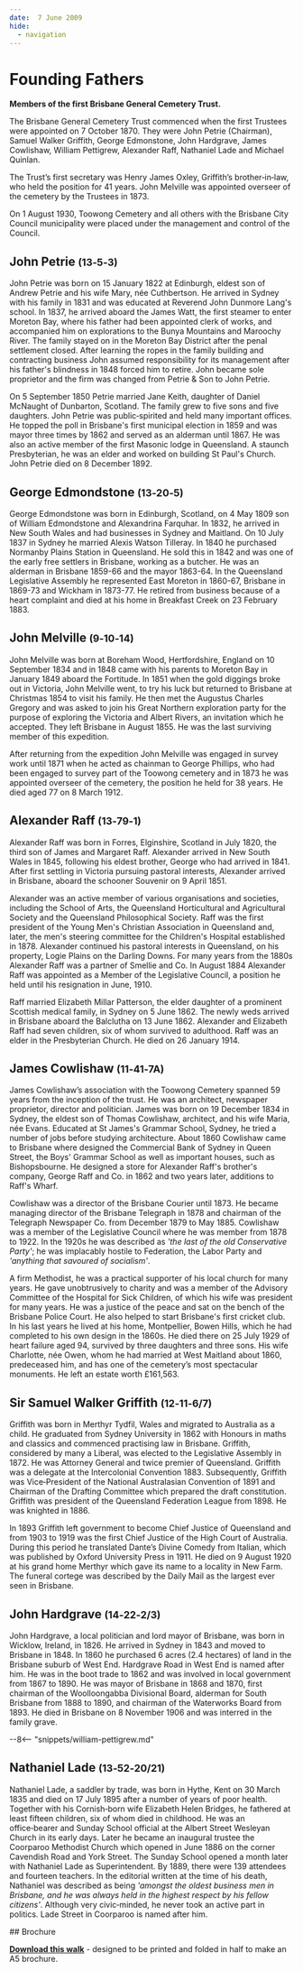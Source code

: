 ```yaml
---
date:  7 June 2009
hide:
  - navigation
---
```


# Founding Fathers   

**Members of the first Brisbane General Cemetery Trust.**

The Brisbane General Cemetery Trust commenced when the first Trustees were appointed on 7 October 1870. They were John Petrie (Chairman), Samuel Walker Griffith, George Edmonstone, John Hardgrave, James Cowlishaw, William Pettigrew, Alexander Raff, Nathaniel Lade and Michael Quinlan. 

The Trust’s first secretary was Henry James Oxley, Griffith’s brother‑in‑law, who held the position for 41 years. John Melville was appointed overseer of the cemetery by the Trustees in 1873. 

On 1 August 1930, Toowong Cemetery and all others with the Brisbane City Council municipality were placed under the management and control of the Council.

## John Petrie <small>(13‑5‑3)</small>

John Petrie was born on 15 January 1822 at Edinburgh, eldest son of Andrew Petrie and his wife Mary, née Cuthbertson. He arrived in Sydney with his family in 1831 and was educated at Reverend John Dunmore Lang's school. In 1837, he arrived aboard the James Watt, the first steamer to enter Moreton Bay, where his father had been appointed clerk of works, and accompanied him on explorations to the Bunya Mountains and Maroochy River. The family stayed on in the Moreton Bay District after the penal settlement closed. After learning the ropes in the family building and contracting business John assumed responsibility for its management after his father's blindness in 1848 forced him to retire. John became sole proprietor and the firm was changed from Petrie & Son to John Petrie. 

On 5 September 1850 Petrie married Jane Keith, daughter of Daniel McNaught of Dunbarton, Scotland. The family grew to five sons and five daughters. John Petrie was public‑spirited and held many important offices. He topped the poll in Brisbane's first municipal election in 1859 and was mayor three times by 1862 and served as an alderman until 1867. He was also an active member of the first Masonic lodge in Queensland. A staunch Presbyterian, he was an elder and worked on building St Paul's Church. John Petrie died on 8 December 1892.

## George Edmondstone <small>(13‑20‑5)</small>

George Edmondstone was born in Edinburgh, Scotland, on 4 May 1809 son of William Edmondstone and Alexandrina Farquhar. In 1832, he arrived in New South Wales and had businesses in Sydney and Maitland. On 10 July 1837 in Sydney he married Alexis Watson Tilleray. In 1840 he purchased Normanby Plains Station in Queensland. He sold this in 1842 and was one of the early free settlers in Brisbane, working as a butcher. He was an alderman in Brisbane 1859-66 and the mayor 1863-64. In the Queensland Legislative Assembly he represented East Moreton in 1860-67, Brisbane in 1869-73 and Wickham in 1873-77. He retired from business because of a heart complaint and died at his home in Breakfast Creek on 23 February 1883.

## John Melville <small>(9‑10‑14)</small>

John Melville was born at Boreham Wood, Hertfordshire, England on 10 September 1834 and in 1848 came with his parents to Moreton Bay in January 1849 aboard the Fortitude. In 1851 when the gold diggings broke out in Victoria, John Melville went, to try his luck but returned to Brisbane at Christmas 1854 to visit his family. He then met the Augustus Charles Gregory and was asked to join his Great Northern exploration party for the purpose of exploring the Victoria and Albert Rivers, an invitation which he accepted. They left Brisbane in August 1855. He was the last surviving member of this expedition.

After returning from the expedition John Melville was engaged in survey work until 1871 when he acted as chainman to George Phillips, who had been engaged to survey part of the Toowong cemetery and in 1873 he was appointed overseer of the cemetery, the position he held for 38 years. He died aged 77 on 8 March 1912.

## Alexander Raff <small>(13‑79‑1)</small>

Alexander Raff was born in Forres, Elginshire, Scotland in July 1820, the third son of James and Margaret Raff. Alexander arrived in New South Wales in 1845, following his eldest brother, George who had arrived in 1841. After first settling in Victoria pursuing pastoral interests, Alexander arrived in Brisbane, aboard the schooner Souvenir on 9 April 1851.

Alexander was an active member of various organisations and societies, including the School of Arts, the Queensland Horticultural and Agricultural Society and the Queensland Philosophical Society. Raff was the first president of the Young Men's Christian Association in Queensland and, later, the men's steering committee for the Children's Hospital established in 1878. Alexander continued his pastoral interests in Queensland, on his property, Logie Plains on the Darling Downs. For many years from the 1880s Alexander Raff was a partner of Smellie and Co. In August 1884 Alexander Raff was appointed as a Member of the Legislative Council, a position he held until his resignation in June, 1910.

Raff married Elizabeth Millar Patterson, the elder daughter of a prominent Scottish medical family, in Sydney on 5 June 1862. The newly weds arrived in Brisbane aboard the Balclutha on 13 June 1862. Alexander and Elizabeth Raff had seven children, six of whom survived to adulthood. Raff was an elder in the Presbyterian Church. He died on 26 January 1914.

## James Cowlishaw <small>(11‑41‑7A)</small>

James Cowlishaw’s association with the Toowong Cemetery spanned 59 years from the inception of the trust. He was an architect, newspaper proprietor, director and politician. James was born on 19 December 1834 in Sydney, the eldest son of Thomas Cowlishaw, architect, and his wife Maria, née Evans. Educated at St James's Grammar School, Sydney, he tried a number of jobs before studying architecture. About 1860 Cowlishaw came to Brisbane where designed the Commercial Bank of Sydney in Queen Street, the Boys' Grammar School as well as important houses, such as Bishopsbourne. He designed a store for Alexander Raff's brother's company, George Raff and Co. in 1862 and two years later, additions to Raff's Wharf.

Cowlishaw was a director of the Brisbane Courier until 1873. He became managing director of the Brisbane Telegraph in 1878 and chairman of the Telegraph Newspaper Co. from December 1879 to May 1885. Cowlishaw was a member of the Legislative Council where he was member from 1878 to 1922. In the 1920s he was described as *'the last of the old Conservative Party'*; he was implacably hostile to Federation, the Labor Party and *'anything that savoured of socialism'*.

A firm Methodist, he was a practical supporter of his local church for many years. He gave unobtrusively to charity and was a member of the Advisory Committee of the Hospital for Sick Children, of which his wife was president for many years. He was a justice of the peace and sat on the bench of the Brisbane Police Court. He also helped to start Brisbane's first cricket club. In his last years he lived at his home, Montpellier, Bowen Hills, which he had completed to his own design in the 1860s. He died there on 25 July 1929 of heart failure aged 94, survived by three daughters and three sons. His wife Charlotte, née Owen, whom he had married at West Maitland about 1860, predeceased him, and has one of the cemetery’s most spectacular monuments. He left an estate worth £161,563.

## Sir Samuel Walker Griffith <small>(12‑11‑6/7)</small>

Griffith was born in Merthyr Tydfil, Wales and migrated to Australia as a child. He graduated from Sydney University in 1862 with Honours in maths and classics and commenced practising law in Brisbane. Griffith, considered by many a Liberal, was elected to the Legislative Assembly in 1872. He was Attorney General and twice premier of Queensland. Griffith was a delegate at the Intercolonial Convention 1883. Subsequently, Griffith was Vice‑President of the National Australasian Convention of 1891 and Chairman of the Drafting Committee which prepared the draft constitution. Griffith was president of the Queensland Federation League from 1898. He was knighted in 1886.

In 1893 Griffith left government to become Chief Justice of Queensland and from 1903 to 1919 was the first Chief Justice of the High Court of Australia. During this period he translated Dante’s Divine Comedy from Italian, which was published by Oxford University Press in 1911. He died on 9 August 1920 at his grand home Merthyr which gave its name to a locality in New Farm. The funeral cortege was described by the Daily Mail as the largest ever seen in Brisbane.

## John Hardgrave <small>(14‑22‑2/3)</small>

John Hardgrave, a local politician and lord mayor of Brisbane, was born in Wicklow, Ireland, in 1826. He arrived in Sydney in 1843 and moved to Brisbane in 1848. In 1860 he purchased 6 acres (2.4 hectares) of land in the Brisbane suburb of West End. Hardgrave Road in West End is named after him. He was in the boot trade to 1862 and was involved in local government from 1867 to 1890. He was mayor of Brisbane in 1868 and 1870, first chairman of the Woolloongabba Divisional Board, alderman for South Brisbane from 1888 to 1890, and chairman of the Waterworks Board from 1893. He died in Brisbane on 8 November 1906 and was interred in the family grave.


--8<-- "snippets/william-pettigrew.md"


## Nathaniel Lade <small>(13‑52‑20/21)</small>

Nathaniel Lade, a saddler by trade, was born in Hythe, Kent on 30 March 1835 and died on 17 July 1895 after a number of years of poor health. Together with his Cornish‑born wife Elizabeth Helen Bridges, he fathered at least fifteen children, six of whom died in childhood. He was an office‑bearer and Sunday School official at the Albert Street Wesleyan Church in its early days. Later he became an inaugural trustee the Coorparoo Methodist Church which opened in June 1886 on the corner Cavendish Road and York Street. The Sunday School opened a month later with Nathaniel Lade as Superintendent. By 1889, there were 139 attendees and fourteen teachers. In the editorial written at the time of his death, Nathaniel was described as being *'amongst the oldest business men in Brisbane, and he was always held in the highest respect by his fellow citizens'*. Although very civic‑minded, he never took an active part in politics. Lade Street in Coorparoo is named after him.

<div class="noprint" markdown="1">
## Brochure

**[Download this walk](../assets/guides/founding-fathers.pdf)** - designed to be printed and folded in half to make an A5 brochure.

</div>
